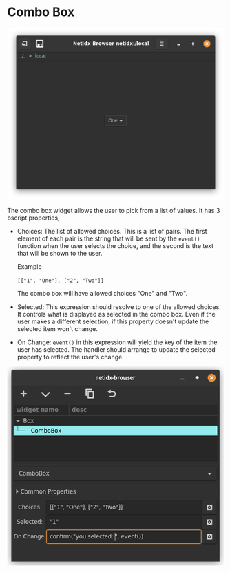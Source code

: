 # Combo Box

![Combo Box](./widget-combobox.png)

The combo box widget allows the user to pick from a list of values. It
has 3 bscript properties,

- Choices: The list of allowed choices. This is a list of pairs. The
  first element of each pair is the string that will be sent by the
  `event()` function when the user selects the choice, and the second
  is the text that will be shown to the user.
  
  Example
  
  `[["1", "One"], ["2", "Two"]]`
  
  The combo box will have allowed choices "One" and "Two".
- Selected: This expression should resolve to one of the allowed
  choices. It controls what is displayed as selected in the combo
  box. Even if the user makes a different selection, if this property
  doesn't update the selected item won't change.
- On Change: `event()` in this expression will yield the key of the
  item the user has selected. The handler should arrange to update the
  selected property to reflect the user's change.
  
![Combo editor](./editor-combobox.png)
